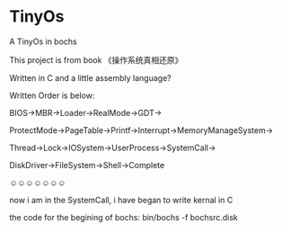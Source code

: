 # TinyOs
A TinyOs in bochs

This project is from book 《操作系统真相还原》

Written in C and a little assembly language?

Written Order is below:

BIOS->MBR->Loader->RealMode->GDT->

ProtectMode->PageTable->Printf->Interrupt->MemoryManageSystem->

Thread->Lock->IOSystem->UserProcess->SystemCall->

DiskDriver->FileSystem->Shell->Complete 

☺☺☺☺☺☺☺

now i am in the SystemCall, i have began to write kernal in C

the code for the begining of bochs:
bin/bochs -f bochsrc.disk

